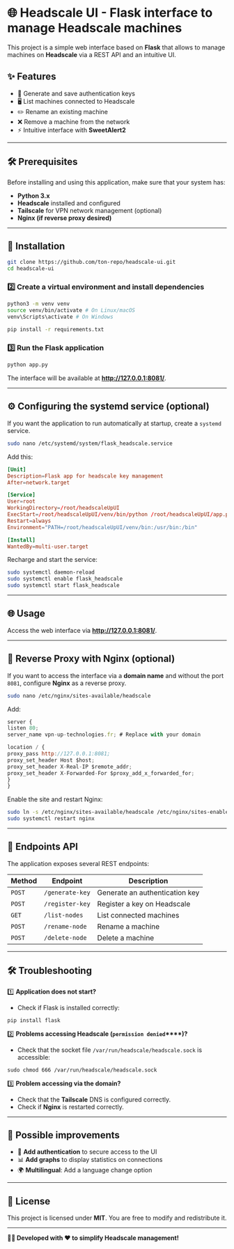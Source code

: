 # 🌐 Headscale UI - Flask interface to manage Headscale machines

This project is a simple web interface based on **Flask** that allows to manage machines on **Headscale** via a REST API and an intuitive UI.

## ✨ **Features**

- 🔑 Generate and save authentication keys
- 🖥️ List machines connected to Headscale
- ✏️ Rename an existing machine
- ❌ Remove a machine from the network
- ⚡ Intuitive interface with **SweetAlert2**

---

## 🛠 **Prerequisites**

Before installing and using this application, make sure that your system has:

- **Python 3.x**
- **Headscale** installed and configured
- **Tailscale** for VPN network management (optional)
- **Nginx (if reverse proxy desired)**

---

## 🚀 **Installation**

```bash
git clone https://github.com/ton-repo/headscale-ui.git
cd headscale-ui
```

### 2️⃣ Create a virtual environment and install dependencies

```bash
python3 -m venv venv
source venv/bin/activate # On Linux/macOS
venv\Scripts\activate # On Windows

pip install -r requirements.txt
```

### 3️⃣ Run the Flask application

```bash
python app.py
```

The interface will be available at **http://127.0.0.1:8081/**.

---

## ⚙ **Configuring the systemd service (optional)**

If you want the application to run automatically at startup, create a `systemd` service.

```bash
sudo nano /etc/systemd/system/flask_headscale.service
```

Add this:

```toml
[Unit]
Description=Flask app for headscale key management
After=network.target

[Service]
User=root
WorkingDirectory=/root/headscaleUpUI
ExecStart=/root/headscaleUpUI/venv/bin/python /root/headscaleUpUI/app.py
Restart=always
Environment="PATH=/root/headscaleUpUI/venv/bin:/usr/bin:/bin"

[Install]
WantedBy=multi-user.target
```

Recharge and start the service:

```bash
sudo systemctl daemon-reload
sudo systemctl enable flask_headscale
sudo systemctl start flask_headscale
```

---

## 🌐 **Usage**

Access the web interface via **http://127.0.0.1:8081/**.

---

## 📡 **Reverse Proxy with Nginx (optional)**

If you want to access the interface via a **domain name** and without the port `8081`, configure **Nginx** as a reverse proxy.

```bash
sudo nano /etc/nginx/sites-available/headscale
```

Add:

```jsx
server {
listen 80;
server_name vpn-up-technologies.fr; # Replace with your domain

location / {
proxy_pass http://127.0.0.1:8081;
proxy_set_header Host $host;
proxy_set_header X-Real-IP $remote_addr;
proxy_set_header X-Forwarded-For $proxy_add_x_forwarded_for;
}
}
```

Enable the site and restart Nginx:

```bash
sudo ln -s /etc/nginx/sites-available/headscale /etc/nginx/sites-enabled/
sudo systemctl restart nginx
```

---

## 📌 **Endpoints API**

The application exposes several REST endpoints:

| Method | Endpoint | Description |
| --- | --- | --- |
| `POST` | `/generate-key` | Generate an authentication key |
| `POST` | `/register-key` | Register a key on Headscale |
| `GET` | `/list-nodes` | List connected machines |
| `POST` | `/rename-node` | Rename a machine |
| `POST` | `/delete-node` | Delete a machine |

---

## 🛠 **Troubleshooting**

1️⃣ **Application does not start?**

- Check if Flask is installed correctly:

```
pip install flask
```

2️⃣ **Problems accessing Headscale (`permission denied`****)?**

- Check that the socket file `/var/run/headscale/headscale.sock` is accessible:

```
sudo chmod 666 /var/run/headscale/headscale.sock
```

3️⃣ **Problem accessing via the domain?**

- Check that the **Tailscale** DNS is configured correctly.
- Check if **Nginx** is restarted correctly.

---

## 🎯 **Possible improvements**

- 🔐 **Add authentication** to secure access to the UI
- 📊 **Add graphs** to display statistics on connections
- 🌍 **Multilingual**: Add a language change option

---

## 📜 **License**

This project is licensed under **MIT**. You are free to modify and redistribute it.

---

**👨‍💻 Developed with ❤️ to simplify Headscale management!**